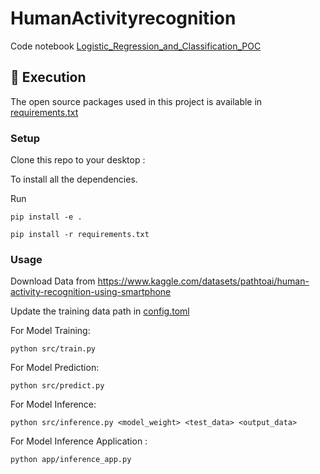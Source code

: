 # HumanActivityrecognition


Code notebook [Logistic_Regression_and_Classification_POC](Logistic_Regression_and_Classification_POC.ipynb)

<!-- Execution -->
<h2 id="execution"> 🍴 Execution</h2>

<!--This project is written in Python programming language. <br>-->
The open source packages used in this project is available in [requirements.txt](requirements.txt)

### Setup

Clone this repo to your desktop :

To install all the dependencies.

Run

`pip install -e .`

`pip install -r requirements.txt`

### Usage

Download Data from
https://www.kaggle.com/datasets/pathtoai/human-activity-recognition-using-smartphone

Update the training data path in [config.toml](./config/config.toml)


For Model Training: 

`python src/train.py`

For Model Prediction: 

`python src/predict.py`

For Model Inference: 

`python src/inference.py <model_weight> <test_data> <output_data>`


For Model Inference Application : 

`python app/inference_app.py`
